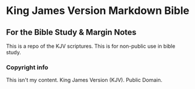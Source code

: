 

# King James Version Markdown Bible

## For the Bible Study & Margin Notes

This is a repo of the KJV scriptures. This is for non-public use in bible study. 


### Copyright info

This isn't my content. King James Version (KJV). Public Domain.

